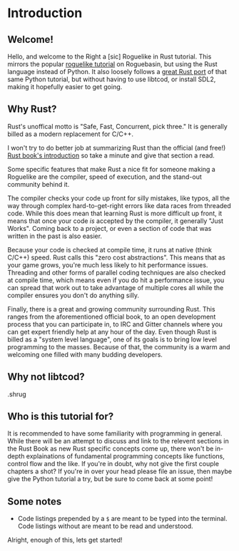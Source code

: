 # Introduction

## Welcome!

Hello, and welcome to the Right a [sic] Roguelike in Rust tutorial. This mirrors the popular [roguelike tutorial](http://www.roguebasin.com/index.php?title=Complete_Roguelike_Tutorial,_using_python%2Blibtcod) on Roguebasin, but using the Rust language instead of Python. It also loosely follows a [great Rust port](http://tomassedovic.github.io/roguelike-tutorial/) of that same Python tutorial, but without having to use libtcod, or install SDL2, making it hopefully easier to get going.

## Why Rust?

Rust's unoffical motto is "Safe, Fast, Concurrent, pick three." It is generally billed as a modern replacement for C/C++.

I won't try to do better job at summarizing Rust than the official (and free!) [Rust book's introduction](https://doc.rust-lang.org/book/second-edition/) so take a minute and give that section a read.

Some specific features that make Rust a nice fit for someone making a Roguelike are the compiler, speed of execution, and the stand-out community behind it.

The compiler checks your code up front for silly mistakes, like typos, all the way through complex hard-to-get-right errors like data races from threaded code. While this does mean that learning Rust is more difficult up front, it means that once your code _is_ accepted by the compiler, it generally "Just Works". Coming back to a project, or even a section of code that was written in the past is also easier.

Because your code is checked at compile time, it runs at native (think C/C++) speed. Rust calls this "zero cost abstractions". This means that as your game grows, you're much less likely to hit performance issues. Threading and other forms of parallel coding techniques are also checked at compile time, which means even if you do hit a performance issue, you can spread that work out to take advantage of multiple cores all while the compiler ensures you don't do anything silly.

Finally, there is a great and growing community surrounding Rust. This ranges from the aforementioned official book, to an open development process that you can participate in, to IRC and Gitter channels where you can get expert friendly help at any hour of the day. Even though Rust is billed as a "system level language", one of its goals is to bring low level programming to the masses. Because of that, the community is a warm and welcoming one filled with many budding developers.

## Why not libtcod?

.shrug

## Who is this tutorial for?

It is recommended to have some familiarity with programming in general. While there will be an attempt to discuss and link to the relevent sections in the Rust Book as new Rust specific concepts come up, there won't be in-depth explainations of fundamental programming concepts like functions, control flow and the like. If you're in doubt, why not give the first couple chapters a shot? If you're in over your head please file an issue, then maybe give the Python tutorial a try, but be sure to come back at some point!

## Some notes

* Code listings prepended by a `$` are meant to be typed into the terminal. Code listings without are meant to be read and understood.

Alright, enough of this, lets get started!
